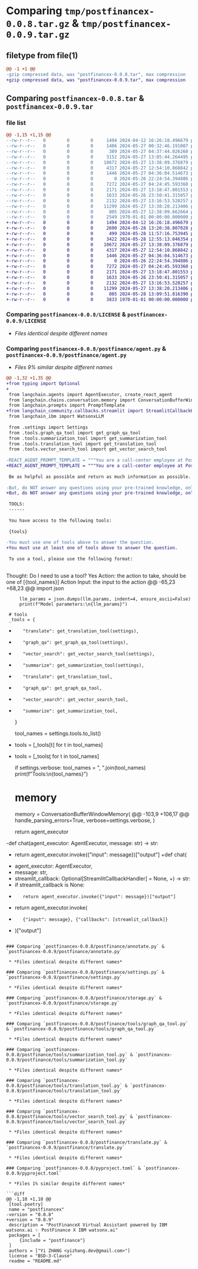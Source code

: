 # Comparing `tmp/postfinancex-0.0.8.tar.gz` & `tmp/postfinancex-0.0.9.tar.gz`

## filetype from file(1)

```diff
@@ -1 +1 @@
-gzip compressed data, was "postfinancex-0.0.8.tar", max compression
+gzip compressed data, was "postfinancex-0.0.9.tar", max compression
```

## Comparing `postfinancex-0.0.8.tar` & `postfinancex-0.0.9.tar`

### file list

```diff
@@ -1,15 +1,15 @@
--rw-r--r--   0        0        0     1494 2024-04-12 16:26:18.496679 postfinancex-0.0.8/LICENSE
--rw-r--r--   0        0        0     1406 2024-05-27 00:32:46.191007 postfinancex-0.0.8/README.md
--rw-r--r--   0        0        0      389 2024-05-27 04:37:44.026260 postfinancex-0.0.8/postfinance/__init__.py
--rw-r--r--   0        0        0     3152 2024-05-27 13:05:44.264495 postfinancex-0.0.8/postfinance/agent.py
--rw-r--r--   0        0        0    10672 2024-05-27 13:38:09.376879 postfinancex-0.0.8/postfinance/annotate.py
--rw-r--r--   0        0        0     4317 2024-05-27 12:54:10.868842 postfinancex-0.0.8/postfinance/settings.py
--rw-r--r--   0        0        0     1446 2024-05-27 04:36:04.514673 postfinancex-0.0.8/postfinance/storage.py
--rw-r--r--   0        0        0        0 2024-05-26 22:24:54.394886 postfinancex-0.0.8/postfinance/tools/__init__.py
--rw-r--r--   0        0        0     7272 2024-05-27 04:24:45.593360 postfinancex-0.0.8/postfinance/tools/graph_qa_tool.py
--rw-r--r--   0        0        0     2171 2024-05-27 13:18:47.801553 postfinancex-0.0.8/postfinance/tools/summarization_tool.py
--rw-r--r--   0        0        0     1633 2024-05-26 23:50:41.315057 postfinancex-0.0.8/postfinance/tools/translation_tool.py
--rw-r--r--   0        0        0     2132 2024-05-27 13:16:53.528257 postfinancex-0.0.8/postfinance/tools/vector_search_tool.py
--rw-r--r--   0        0        0    11299 2024-05-27 13:38:20.213406 postfinancex-0.0.8/postfinance/translate.py
--rw-r--r--   0        0        0      805 2024-05-27 12:38:09.662664 postfinancex-0.0.8/pyproject.toml
--rw-r--r--   0        0        0     2549 1970-01-01 00:00:00.000000 postfinancex-0.0.8/PKG-INFO
+-rw-r--r--   0        0        0     1494 2024-04-12 16:26:18.496679 postfinancex-0.0.9/LICENSE
+-rw-r--r--   0        0        0     2690 2024-05-28 13:20:38.807028 postfinancex-0.0.9/README.md
+-rw-r--r--   0        0        0      499 2024-05-28 11:57:16.753945 postfinancex-0.0.9/postfinance/__init__.py
+-rw-r--r--   0        0        0     3422 2024-05-28 12:55:13.046354 postfinancex-0.0.9/postfinance/agent.py
+-rw-r--r--   0        0        0    10672 2024-05-27 13:38:09.376879 postfinancex-0.0.9/postfinance/annotate.py
+-rw-r--r--   0        0        0     4317 2024-05-27 12:54:10.868842 postfinancex-0.0.9/postfinance/settings.py
+-rw-r--r--   0        0        0     1446 2024-05-27 04:36:04.514673 postfinancex-0.0.9/postfinance/storage.py
+-rw-r--r--   0        0        0        0 2024-05-26 22:24:54.394886 postfinancex-0.0.9/postfinance/tools/__init__.py
+-rw-r--r--   0        0        0     7272 2024-05-27 04:24:45.593360 postfinancex-0.0.9/postfinance/tools/graph_qa_tool.py
+-rw-r--r--   0        0        0     2171 2024-05-27 13:18:47.801553 postfinancex-0.0.9/postfinance/tools/summarization_tool.py
+-rw-r--r--   0        0        0     1633 2024-05-26 23:50:41.315057 postfinancex-0.0.9/postfinance/tools/translation_tool.py
+-rw-r--r--   0        0        0     2132 2024-05-27 13:16:53.528257 postfinancex-0.0.9/postfinance/tools/vector_search_tool.py
+-rw-r--r--   0        0        0    11299 2024-05-27 13:38:20.213406 postfinancex-0.0.9/postfinance/translate.py
+-rw-r--r--   0        0        0      805 2024-05-28 13:09:51.816390 postfinancex-0.0.9/pyproject.toml
+-rw-r--r--   0        0        0     3833 1970-01-01 00:00:00.000000 postfinancex-0.0.9/PKG-INFO
```

### Comparing `postfinancex-0.0.8/LICENSE` & `postfinancex-0.0.9/LICENSE`

 * *Files identical despite different names*

### Comparing `postfinancex-0.0.8/postfinance/agent.py` & `postfinancex-0.0.9/postfinance/agent.py`

 * *Files 9% similar despite different names*

```diff
@@ -1,32 +1,35 @@
+from typing import Optional
+
 from langchain.agents import AgentExecutor, create_react_agent
 from langchain.chains.conversation.memory import ConversationBufferWindowMemory
 from langchain.prompts import PromptTemplate
+from langchain_community.callbacks.streamlit import StreamlitCallbackHandler
 from langchain_ibm import WatsonxLLM
 
 from .settings import Settings
 from .tools.graph_qa_tool import get_graph_qa_tool
 from .tools.summarization_tool import get_summarization_tool
 from .tools.translation_tool import get_translation_tool
 from .tools.vector_search_tool import get_vector_search_tool
 
-REACT_AGENT_PROMPT_TEMPLATE = """You are a call-center employee at PostFinance, able to have normal interactions with the customer.
+REACT_AGENT_PROMPT_TEMPLATE = """You are a call-center employee at PostFinance, able to have normal interactions with humans.
 
 Be as helpful as possible and return as much information as possible.
 
-But, do NOT answer any questions using your pre-trained knowledge, only use the information provided in the context. If the provided context is irrelevant or insufficient, just say that you don't know the answer, you need to check with your colleagues.
+But, do NOT answer any questions using your pre-trained knowledge, only use the information provided in the context. If the provided context is irrelevant or insufficient, just say that you don't know the answer.
 
 TOOLS:
 ------
 
 You have access to the following tools:
 
 {tools}
 
-You must use one of tools above to answer the question.
+You must use at least one of tools above to answer the question.
 
 To use a tool, please use the following format:
 
 ```
 Thought: Do I need to use a tool? Yes
 Action: the action to take, should be one of [{tool_names}]
 Action Input: the input to the action
@@ -65,23 +68,23 @@
         import json
 
         llm_params = json.dumps(llm.params, indent=4, ensure_ascii=False)
         print(f"Model parameters:\n{llm_params}")
 
     # tools
     _tools = {
-        "translate": get_translation_tool(settings),
-        "graph_qa": get_graph_qa_tool(settings),
-        "vector_search": get_vector_search_tool(settings),
-        "summarize": get_summarization_tool(settings),
+        "translate": get_translation_tool,
+        "graph_qa": get_graph_qa_tool,
+        "vector_search": get_vector_search_tool,
+        "summarize": get_summarization_tool,
     }
 
     tool_names = settings.tools.to_list()
 
-    tools = [_tools[t] for t in tool_names]
+    tools = [_tools[t](settings) for t in tool_names]
 
     if settings.verbose:
         tool_names = ", ".join(tool_names)
         print(f"Tools:\n{tool_names}")
 
     # memory
     memory = ConversationBufferWindowMemory(
@@ -103,9 +106,17 @@
         handle_parsing_errors=True,
         verbose=settings.verbose,
     )
 
     return agent_executor
 
 
-def chat(agent_executor: AgentExecutor, message: str) -> str:
-    return agent_executor.invoke({"input": message})["output"]
+def chat(
+    agent_executor: AgentExecutor,
+    message: str,
+    streamlit_callback: Optional[StreamlitCallbackHandler] = None,
+) -> str:
+    if streamlit_callback is None:
+        return agent_executor.invoke({"input": message})["output"]
+    return agent_executor.invoke(
+        {"input": message}, {"callbacks": [streamlit_callback]}
+    )["output"]
```

### Comparing `postfinancex-0.0.8/postfinance/annotate.py` & `postfinancex-0.0.9/postfinance/annotate.py`

 * *Files identical despite different names*

### Comparing `postfinancex-0.0.8/postfinance/settings.py` & `postfinancex-0.0.9/postfinance/settings.py`

 * *Files identical despite different names*

### Comparing `postfinancex-0.0.8/postfinance/storage.py` & `postfinancex-0.0.9/postfinance/storage.py`

 * *Files identical despite different names*

### Comparing `postfinancex-0.0.8/postfinance/tools/graph_qa_tool.py` & `postfinancex-0.0.9/postfinance/tools/graph_qa_tool.py`

 * *Files identical despite different names*

### Comparing `postfinancex-0.0.8/postfinance/tools/summarization_tool.py` & `postfinancex-0.0.9/postfinance/tools/summarization_tool.py`

 * *Files identical despite different names*

### Comparing `postfinancex-0.0.8/postfinance/tools/translation_tool.py` & `postfinancex-0.0.9/postfinance/tools/translation_tool.py`

 * *Files identical despite different names*

### Comparing `postfinancex-0.0.8/postfinance/tools/vector_search_tool.py` & `postfinancex-0.0.9/postfinance/tools/vector_search_tool.py`

 * *Files identical despite different names*

### Comparing `postfinancex-0.0.8/postfinance/translate.py` & `postfinancex-0.0.9/postfinance/translate.py`

 * *Files identical despite different names*

### Comparing `postfinancex-0.0.8/pyproject.toml` & `postfinancex-0.0.9/pyproject.toml`

 * *Files 1% similar despite different names*

```diff
@@ -1,10 +1,10 @@
 [tool.poetry]
 name = "postfinancex"
-version = "0.0.8"
+version = "0.0.9"
 description = "PostFinanceX Virtual Assistant powered by IBM watsonx.ai ✨ PostFinance X IBM watsonx.ai"
 packages = [
     {include = "postfinance"}
 ]
 authors = ["Yi ZHANG <yizhang.dev@gmail.com>"]
 license = "BSD-3-Clause"
 readme = "README.md"
```

